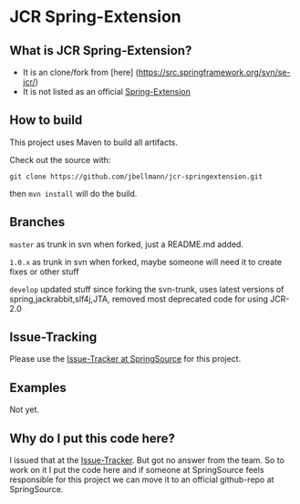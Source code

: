 # JCR Spring-Extension
## What is JCR Spring-Extension?

* It is an clone/fork from [here] (https://src.springframework.org/svn/se-jcr/)
* It is not listed as an official [Spring-Extension](http://www.springsource.org/extensions)

## How to build

This project uses Maven to build all artifacts.

Check out the source with:

`git clone https://github.com/jbellmann/jcr-springextension.git`

then `mvn install` will do the build.

## Branches

`master` as trunk in svn when forked, just a README.md added.

`1.0.x` as trunk in svn when forked, maybe someone will need it to create fixes or other stuff

`develop` updated stuff since forking the svn-trunk, uses latest versions of spring,jackrabbit,slf4j,JTA, removed most deprecated code for using JCR-2.0

## Issue-Tracking

Please use the [Issue-Tracker at SpringSource](https://jira.springsource.org/browse/SEJCR) for this project.

## Examples

Not yet.

## Why do I put this code here?

I issued that at the [Issue-Tracker](https://jira.springsource.org/browse/SEJCR-21). But got no answer from the team.
So to work on it I put the code here and if someone at SpringSource feels responsible for this project we can move it to an official github-repo at SpringSource.

